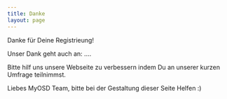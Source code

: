 ```yaml
---
title: Danke
layout: page
---
```


Danke für Deine Registrieung!

Unser Dank geht auch an: ....

Bitte hilf uns unsere Webseite zu verbessern indem Du an unserer kurzen Umfrage teilnimmst. 

Liebes MyOSD Team, bitte bei der Gestaltung dieser Seite Helfen :)

<script>(function(e,t,n,o){var s,c,r;e.SMCX=e.SMCX||[],t.getElementById(o)||(s=t.getElementsByTagName(n),c=s[s.length-1],r=t.createElement(n),r.type="text/javascript",r.async=!0,r.id=o,r.src=["https:"===location.protocol?"https://":"http://","widget.surveymonkey.com/collect/website/js/DNiWvrS5w5_2B7LV8fJmx8BYnzpwWGrUpQMUE4QPSVGyeXNS9MZUY1d5Gez5RQFMXA.js"].join(""),c.parentNode.insertBefore(r,c))})(window,document,"script","smcx-sdk");</script>
